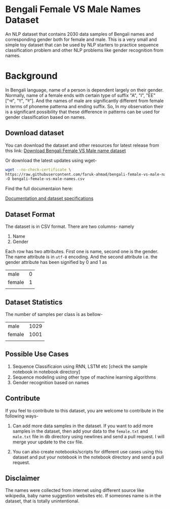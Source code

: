 # Bengali Female VS Male Names Dataset

An NLP dataset that contains 2030 data samples of Bengali names and corresponding gender both for female and male. This is a very small and simple toy dataset that can be used by NLP starters to practice sequence classification problem and other NLP problems like gender recognition from names.


# Background

In Bengali language, name of a person is dependent largely on their gender. Normally, name of a female ends with certain type of suffix "A", "I", "EE" ["আ", "ই", "ঈ"]. And the names of male are significantly different from female in terms of phoneme patterna and ending suffix. So, In my observation their is a significant possibility that these difference in patterns can be used for gender classification based on names.


## Download dataset

You can download the dataset and other resources for latest release from this link: 
[Download Bengali Female VS Male name dataset](https://github.com/faruk-ahmad/bengali-female-vs-male-names/archive/v1.0.0.zip)


Or download the latest updates using wget-

```bash
wget --no-check-certificate \ 
https://raw.githubusercontent.com/faruk-ahmad/bengali-female-vs-male-names/master/dataset/bengali-female-vs-male-names.csv \
-O bengali-female-vs-male-names.csv

```


Find the full documentaion here:

[Documentation and dataset specifications](https://github.com/faruk-ahmad/bengali-female-vs-male-names)

## Dataset Format

The dataset is in CSV format. There are two columns- namely 
1. Name
2. Gender

Each row has two attributes. First one is name, second one is the gender. The name attribute is in ```utf-8``` encoding. And the second attribute i.e. the gender attribute has been signified by 0 and 1 as 

|   |   |
|---|---|
|male| 0|
|female| 1|
|   |   |


## Dataset Statistics

The number of samples per class is as bellow-

|   |   |
|---|---|
|male| 1029|
|female| 1001|
|   |   |

## Possible Use Cases

1. Sequence Classificaion using RNN, LSTM etc [check the sample notebook in notebook directory]
2. Sequence modeling using other type of machine learning algorithms
3. Gender recognition based on names


## Contribute

If you feel to contribute to this dataset, you are welcome to contribute in the following ways-
1. Can add more data samples in the dataset. If you want to add more samples in the dataset, then add your data to the ```female.txt``` and ```male.txt``` file in db directory using newlines and send a pull request. I will merge your update to the csv file.

2. You can also create notebooks/scripts for different use cases using this dataset and put your notebook in the notebook directory and send a pull request.

## Disclaimer

The names were collected from internet using different source like wikipedia, baby name suggestion websites etc. If someones name is in the dataset, that is totally unintentional.